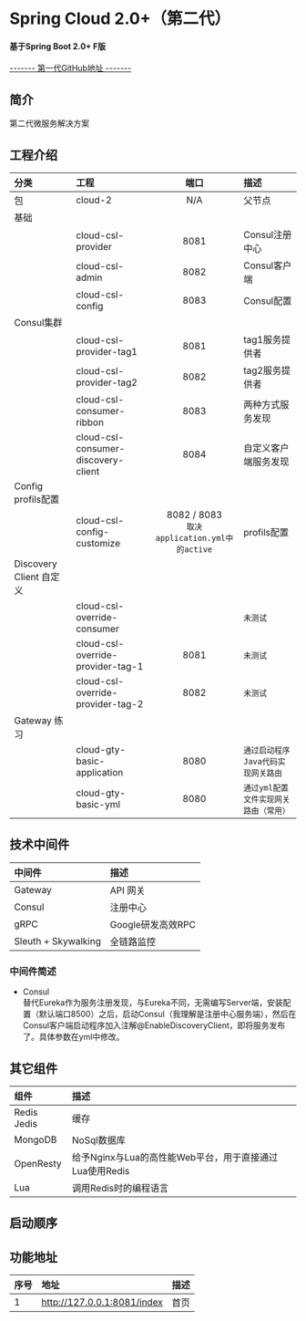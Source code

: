 # Spring Cloud 2.0+（第二代） #
#### 基于Spring Boot 2.0+ F版  ####
[------- 第一代GitHub地址 -------](https://github.com/FrankCy/cloud)
## 简介 ##
第二代微服务解决方案

## 工程介绍 ##
分类|工程|端口|描述
|:---|:--|:--:|:---
|包 |cloud-2|N/A|父节点
|基础 | | |
| | cloud-csl-provider|8081|Consul注册中心
| |cloud-csl-admin|8082|Consul客户端
| |cloud-csl-config|8083|Consul配置
|Consul集群 | | |
| |cloud-csl-provider-tag1|8081|tag1服务提供者
| |cloud-csl-provider-tag2|8082|tag2服务提供者
| |cloud-csl-consumer-ribbon|8083|两种方式服务发现
| |cloud-csl-consumer-discovery-client|8084|自定义客户端服务发现
|Config profils配置 | | |
| |cloud-csl-config-customize|8082 / 8083 <br/> ```取决application.yml中的active```|profils配置
|Discovery Client  自定义 | | |
| |cloud-csl-override-consumer| | ```未测试```
| |cloud-csl-override-provider-tag-1| 8081 | ```未测试```
| |cloud-csl-override-provider-tag-2| 8082 | ```未测试```
|Gateway 练习 | | |
| |cloud-gty-basic-application| 8080 | ```通过启动程序Java代码实现网关路由```
| |cloud-gty-basic-yml| 8080 | ```通过yml配置文件实现网关路由（常用）```


## 技术中间件 ##
中间件|描述
:---|:---
Gateway|API 网关
Consul|注册中心
gRPC|Google研发高效RPC
Sleuth + Skywalking|全链路监控

### 中间件简述 ###
- Consul <br/>
替代Eureka作为服务注册发现，与Eureka不同，无需编写Server端，安装配置（默认端口8500）之后，启动Consul（我理解是注册中心服务端），然后在Consul客户端启动程序加入注解@EnableDiscoveryClient，即将服务发布了。具体参数在yml中修改。

## 其它组件 ##
组件|描述
:---|:---
Redis Jedis|缓存
MongoDB|NoSql数据库
OpenResty|给予Nginx与Lua的高性能Web平台，用于直接通过Lua使用Redis
Lua|调用Redis时的编程语言

## 启动顺序 ##

## 功能地址 ##
序号|地址|描述
:---|:---|:---
1|http://127.0.0.1:8081/index|首页|
